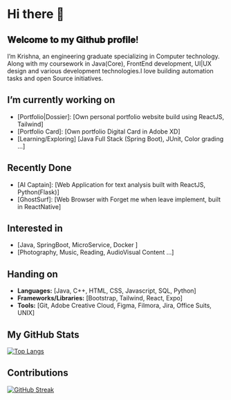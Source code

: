 <h1 class="code-line" data-line-start=0 data-line-end=1 ><a id="Hi_there__0"></a>Hi there 👋</h1>
<h2 class="code-line" data-line-start=1 data-line-end=2 ><a id="_____1"></a>𝐖𝐞𝐥𝐜𝐨𝐦𝐞 𝐭𝐨 𝐦𝐲 𝐆𝐢𝐭𝐡𝐮𝐛 𝐩𝐫𝐨𝐟𝐢𝐥𝐞!</h2>
<p class="has-line-data" data-line-start="2" data-line-end="3">I’m Krishna, an engineering graduate specializing in Computer technology. Along with my coursework in Java(Core), FrontEnd development, UI|UX design and various development technologies.I love building automation tasks and open Source initiatives.</p>
<h2 class="code-line" data-line-start=4 data-line-end=5 ><a id="Im_currently_working_on_4"></a>I’m currently working on</h2>
<ul>
<li class="has-line-data" data-line-start="6" data-line-end="7">[Portfolio|Dossier]: [Own personal portfolio website build using ReactJS, Tailwind]</li>
<li class="has-line-data" data-line-start="7" data-line-end="8">[Portfolio Card]: [Own portfolio Digital Card in Adobe XD]</li>
<li class="has-line-data" data-line-start="8" data-line-end="10">[Learning/Exploring] [Java Full Stack (Spring Boot), JUnit, Color grading …]</li>
</ul>
<h2 class="code-line" data-line-start=10 data-line-end=11 ><a id="Recently_Done_10"></a>Recently Done</h2>
<ul>
<li class="has-line-data" data-line-start="12" data-line-end="13">[AI Captain]: [Web Application for text analysis built with ReactJS, Python(Flask)]</li>
<li class="has-line-data" data-line-start="13" data-line-end="15">[GhostSurf]: [Web Browser with Forget me when leave implement, built in ReactNative]</li>
</ul>
<h2 class="code-line" data-line-start=15 data-line-end=16 ><a id="Interested_in_15"></a>Interested in</h2>
<ul>
<li class="has-line-data" data-line-start="17" data-line-end="18">[Java, SpringBoot, MicroService, Docker ]</li>
<li class="has-line-data" data-line-start="18" data-line-end="20">[Photography, Music, Reading, AudioVisual Content …]</li>
</ul>
<h2 class="code-line" data-line-start=20 data-line-end=21 ><a id="Handing_on_20"></a>Handing on</h2>
<ul>
<li class="has-line-data" data-line-start="22" data-line-end="23"><strong>Languages:</strong> [Java, C++, HTML, CSS, Javascript, SQL, Python]</li>
<li class="has-line-data" data-line-start="23" data-line-end="24"><strong>Frameworks/Libraries:</strong> [Bootstrap, Tailwind, React, Expo]</li>
<li class="has-line-data" data-line-start="24" data-line-end="26"><strong>Tools:</strong> [Git, Adobe Creative Cloud, Figma, Filmora, Jira, Office Suits, UNIX]</li>
</ul>
<h2 class="code-line" data-line-start=26 data-line-end=27 ><a id="My_GitHub_Stats_26"></a>My GitHub Stats</h2>
<p class="has-line-data" data-line-start="28" data-line-end="29"><a href="https://github.com/anuraghazra/github-readme-stats"><img src="https://github-readme-stats.vercel.app/api/top-langs/?username=Krishna-rudraksh70&amp;layout=compact&amp;theme=dark" alt="Top Langs"></a></p>
<h2 class="code-line" data-line-start=30 data-line-end=31 ><a id="Contributions_30"></a>Contributions</h2>
<p class="has-line-data" data-line-start="32" data-line-end="33"><a href="https://git.io/streak-stats"><img src="https://streak-stats.demolab.com/?user=Krishna-rudraksh70&amp;theme=dark" alt="GitHub Streak"></a></p>